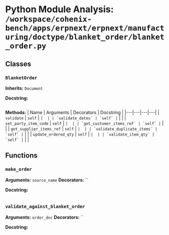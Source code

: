 # Python Module Analysis: `/workspace/cohenix-bench/apps/erpnext/erpnext/manufacturing/doctype/blanket_order/blanket_order.py`

## Classes

### `BlanketOrder`
**Inherits:** `Document`


**Docstring:**
```

```

**Methods:**
| Name | Arguments | Decorators | Docstring |
|---|---|---|---|
| `validate` | `self` | `` |  |
| `validate_dates` | `self` | `` |  |
| `set_party_item_code` | `self` | `` |  |
| `get_customer_items_ref` | `self` | `` |  |
| `get_supplier_items_ref` | `self` | `` |  |
| `validate_duplicate_items` | `self` | `` |  |
| `update_ordered_qty` | `self` | `` |  |
| `validate_item_qty` | `self` | `` |  |





## Functions

### `make_order`
**Arguments:** `source_name`
**Decorators:** ``

**Docstring:**
```

```
### `validate_against_blanket_order`
**Arguments:** `order_doc`
**Decorators:** ``

**Docstring:**
```

```

